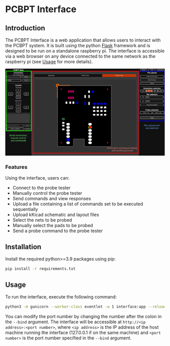 # PCBPT Interface

## Introduction

The PCBPT Interface is a web application that allows users to interact with the PCBPT system. It is built using the python [Flask](https://flask.palletsprojects.com/en/2.3.x/) framework and is designed to be run on a standalone raspberry pi. The interface is accessible via a web browser on any device connected to the same network as the raspberry pi (see [Usage](#usage) for more details).

![PCBPT Interface](docs/interface_main.png)

### Features

Using the interface, users can:
- Connect to the probe tester
- Manually control the probe tester
- Send commands and view responses
- Upload a file containing a list of commands set to be executed sequentially
- Upload kKicad schematic and layout files
- Select the nets to be probed
- Manually select the pads to be probed
- Send a probe command to the probe tester

## Installation

Install the required python>=3.9 packages using pip:

```bash
pip install -r requirements.txt
```

## Usage

To run the interface, execute the following command:

```bash
python3 -m gunicorn --worker-class eventlet -w 1 interface:app --reload --bind :8001
```

You can modify the port number by changing the number after the colon in the `--bind` argument. The interface will be accessible at `http://<ip address>:<port number>`, where `<ip address>` is the IP address of the host machine running the interface (127.0.0.1 if on the same machine) and `<port number>` is the port number specified in the `--bind` argument.
